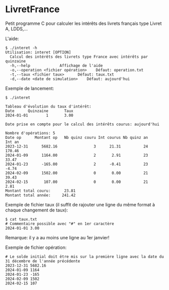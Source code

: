 # LivretFrance

Petit programme C pour calculer les intérêts des livrets français type Livret A, LDDS,...

L'aide:

    $ ./interet -h
    Utilisation: interet [OPTION]
      Calcul des intérêts des livrets type France avec intérêts par quinzaine
      -h,--help				Affichage de l'aide
      -o,--operation <fichier opération>	Défaut: operation.txt
      -t,--taux <fichier taux>		Défaut: taux.txt
      -d,--date <date de simulation>	Défaut: aujourd'hui

Exemple de lancement:

    $ ./interet
    
    Tableau d'évolution du taux d'intérêt:
    Date      Quinzaine       Taux
    2024-01-01        1       3.00
    
    Date prise en compte pour le calcul des intérêts courus: aujourd'hui
    
    Nombre d'opérations: 5
    Date op      Montant op   Nb quinz couru Int courus Nb quinz an     Int an
    2023-12-31      5682.16                3      21.31          24     170.46
    2024-01-09      1164.00                2       2.91          23      33.47
    2024-01-23      -165.00                2      -0.41          23      -4.74
    2024-02-09      1502.00                0       0.00          21      39.43
    2024-02-15       107.00                0       0.00          21       2.81
    Montant total couru:      23.81
    Montant total année:     241.42

Exemple de fichier taux (il suffit de rajouter une ligne du même format à chaque changement de taux):

    $ cat taux.txt
    # Commentaire possible avec "#" en 1er caractère
    2024-01-01 3.00

Remarque: il y a au moins une ligne au 1er janvier!

Exemple de fichier opération:

    # Le solde initial doit être mis sur la première ligne avec la date du 31 décembre de l'année précédente
    2023-12-31 5682.16
    2024-01-09 1164
    2024-01-23 -165
    2024-02-09 1502
    2024-02-15 107

